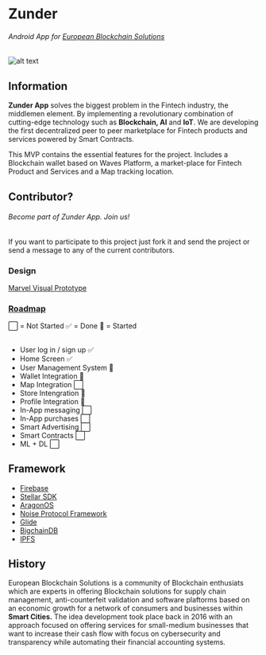 # Zunder
###### Android App for [European Blockchain Solutions](http://euroblockchain.solutions/)
![alt text](http://euroblockchain.solutions/wp-content/uploads/2015/12/tech.png)

## Information
**Zunder App** solves the biggest problem in the Fintech industry, the middlemen element. By implementing a revolutionary combination of cutting-edge technology such as **Blockchain, AI** and **IoT**. We are developing the first decentralized peer to peer marketplace for Fintech products and services powered by Smart Contracts.

This MVP contains the essential features for the project. Includes a Blockchain wallet based on Waves Platform, a market-place for Fintech Product and Services and a Map tracking location.

## Contributor?
###### Become part of Zunder App. Join us!
If you want to participate to this project just fork it and send the project or send a message to any of the current contributors. 

### Design
[Marvel Visual Prototype](https://marvelapp.com/project/2444817/)
### [Roadmap](https://drive.google.com/open?id=1QoCi-DfRYoa19_vxnsDsPL16XilcRPyQ)
:white_large_square: = Not Started  :white_check_mark: = Done :large_blue_circle: = Started  
##  
- User log in / sign up :white_check_mark:
- Home Screen :white_check_mark:
- User Management System  :large_blue_circle:
- Wallet Integration  :large_blue_circle:
- Map Integration :white_large_square:
- Store Intengration :large_blue_circle:
- Profile Integration :large_blue_circle:
- In-App messaging :white_large_square:
- In-App purchases :white_large_square:
- Smart Advertising :white_large_square:
- Smart Contracts :white_large_square:
- ML + DL :white_large_square:

## Framework
- [Firebase](https://firebase.google.com)
- [Stellar SDK](https://github.com/stellar/java-stellar-android.ebs.zunderapp.sdk)
- [AragonOS](https://aragon.one/)
- [Noise Protocol Framework](http://noiseprotocol.org/)
- [Glide](https://github.com/bumptech/glide)
- [BigchainDB](https://www.bigchaindb.com/)
- [IPFS](https://github.com/ipfs/ipfs)

## History
European Blockchain Solutions is a community of Blockchain enthusiats which are experts in offering Blockchain solutions for supply chain management, anti-counterfeit validation and software plaftorms based on an economic growth for a network of consumers and businesses within **Smart Cities.** The idea development took place back in 2016 with an approach focused on offering services for small-medium businesses that want to increase their cash flow with focus on cybersecurity and transparency while automating their financial accounting systems. 

